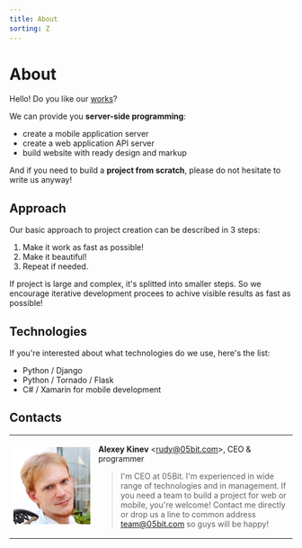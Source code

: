 ```yaml
---
title: About
sorting: Z
---
```


# About

Hello! Do you like our <a href="/works/">works</a>?

We can provide you **server-side programming**:

- create a mobile application server
- create a web application API server
- build website with ready design and markup

And if you need to build a **project from scratch**, please do not hesitate to write us anyway!

## Approach

Our basic approach to project creation can be described in 3 steps:

1. Make it work as fast as possible!
2. Make it beautiful!
3. Repeat if needed.

If project is large and complex, it's splitted into smaller steps. So we encourage iterative development procees to achive visible results as fast as possible!

## Technologies

If you're interested about what technologies do we use, here's the list:

- Python / Django 
- Python / Tornado / Flask
- C# / Xamarin for mobile development

## Contacts

<table border="0" width="100%">
    <tr>
        <td width="30%">
            <img src="/assets/img/avatar_rudyryk.jpg" alt="Alexey Kinev | rudyryk" class="img-responsive img-circle">
        </td>
        <td>
            <p>
                <strong>Alexey Kinev</strong> &lt;<a href="mailto:rudy@05bit.com">rudy@05bit.com</a>&gt;, CEO & programmer<br>
            </p>
            <p>
                <blockquote>
                I'm CEO at 05Bit. I'm experienced in wide range of technologies and in management. If you need a team to build a project for web or mobile, you're welcome! Contact me directly or drop us a line to common address <a href="mailto:team@05bit.com">team@05bit.com</a> so guys will be happy!
                </blockquote>
            </p>
        </td>
    </tr>
</table>
